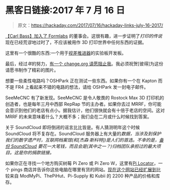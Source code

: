 # 黑客日链接:2017 年 7 月 16 日

> 原文：<https://hackaday.com/2017/07/16/hackaday-links-july-16-2017/>

[【Carl Bass】加入了 Formlabs](https://formlabs.com/company/press/carl-bass-joins-formlabs-board-directors/?utm_content=buffer4b197&utm_medium=social&utm_source=twitter.com&utm_campaign=buffer) 的董事会。这很有趣，进一步证明了*打印的传说*现在已经荒谬地过时了，不应该被用作 3D 打印世界中任何东西的证据。

这里有一个很酷的东西:一个用于[视差推进器](https://www.kickstarter.com/projects/1424716448/parral-dev-board/comments)的实验板开发板。

最后，经过*年*的努力，[有一个 change.org 请愿阻止我](https://www.change.org/p/had-readers-stop-brian-benchoff)。我必须祝贺[彼得]为这份请愿书制作了精彩的图片。

想要一些柔性电路吗？OSHPark 正在测试一些东西。如果你有一个在 Kapton 而不是 FR4 上看起来不错的电路的想法，请给 OSHPark 发一封电子邮件。

SeeMeCNC 有了新发现。SeeMeCNC 是令人敬畏的 Rostock Max 3D 打印机的创造者，也是每年三月中西部 RepRap 节的主办者。如果你去过 MRRF，你可能会意识到他们的老店有点小。据我估计，他们很快就会有十倍于老店的空间。这对 MRRF 的未来意味着什么？大概不多；我们会在二月或什么时候找到答案。

关于 SoundCloud 即将倒闭的谣言比比皆是。有人猜测明年这个时候 SoundCloud 将不复存在。SoundCloud 服务器上有大量的*数据，当涉及到保护我们的数字遗产时，互联网档案馆(和[杰森·斯科特])是人们的首选。不幸的是，[备份 SoundCloud](https://twitter.com/textfiles/status/885527796583284741) 要花一大笔钱，而且会是(其中之一？)归档团队承担过的最大项目。这是你的捐款链接。*

如果你正在寻找一个地方购买树莓 Pi Zero 或 Pi Zero W，这里有[Pi Locator](http://www.thepilocator.com/)，一个 pings 商店并告诉你这些电脑在哪里有货的网站。[现在这个网站已经扩展到](http://www.thepilocator.com/Product?cat=Base)比较来自 ModMyPi、ThePiHut、Pi-Supply 和 Kubii 的 2200 种产品的价格和库存。